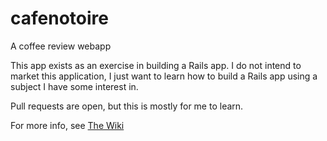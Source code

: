 # cafenotoire
A coffee review webapp

This app exists as an exercise in building a Rails app. I do not intend to
market this application, I just want to learn how to build a Rails app using
a subject I have some interest in.

Pull requests are open, but this is mostly for me to learn.

For more info, see [The Wiki](../../wiki)
